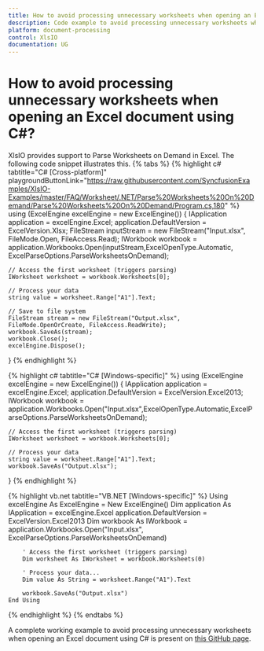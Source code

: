 ```yaml
---
title: How to avoid processing unnecessary worksheets when opening an Excel document using C# | Syncfusion
description: Code example to avoid processing unnecessary worksheets when opening an Excel document using Syncfusion .NET Excel library (XlsIO).
platform: document-processing
control: XlsIO
documentation: UG
---
```

# How to avoid processing unnecessary worksheets when opening an Excel document using C#?
XlsIO provides support to Parse Worksheets on Demand in Excel. The following code snippet illustrates this.
{% tabs %} 
{% highlight c# tabtitle="C# [Cross-platform]" playgroundButtonLink="https://raw.githubusercontent.com/SyncfusionExamples/XlsIO-Examples/master/FAQ/Worksheet/.NET/Parse%20Worksheets%20On%20Demand/Parse%20Worksheets%20On%20Demand/Program.cs,180" %}
using (ExcelEngine excelEngine = new ExcelEngine())
{
    IApplication application = excelEngine.Excel;
    application.DefaultVersion = ExcelVersion.Xlsx;
    FileStream inputStream = new FileStream("Input.xlsx", FileMode.Open, FileAccess.Read);
    IWorkbook workbook = application.Workbooks.Open(inputStream,ExcelOpenType.Automatic, ExcelParseOptions.ParseWorksheetsOnDemand);

    // Access the first worksheet (triggers parsing)
    IWorksheet worksheet = workbook.Worksheets[0];

    // Process your data
    string value = worksheet.Range["A1"].Text;

    // Save to file system
    FileStream stream = new FileStream("Output.xlsx", FileMode.OpenOrCreate, FileAccess.ReadWrite);
    workbook.SaveAs(stream);
    workbook.Close();
    excelEngine.Dispose();
}
{% endhighlight %}

{% highlight c# tabtitle="C# [Windows-specific]" %} 
using (ExcelEngine excelEngine = new ExcelEngine())
{
    IApplication application = excelEngine.Excel;
    application.DefaultVersion = ExcelVersion.Excel2013;
    IWorkbook workbook = application.Workbooks.Open("Input.xlsx",ExcelOpenType.Automatic,ExcelParseOptions.ParseWorksheetsOnDemand);

    // Access the first worksheet (triggers parsing)
    IWorksheet worksheet = workbook.Worksheets[0];

    // Process your data
    string value = worksheet.Range["A1"].Text;
    workbook.SaveAs("Output.xlsx");
}
{% endhighlight %}

{% highlight vb.net tabtitle="VB.NET [Windows-specific]" %}
    Using excelEngine As ExcelEngine = New ExcelEngine()
        Dim application As IApplication = excelEngine.Excel
        application.DefaultVersion = ExcelVersion.Excel2013
        Dim workbook As IWorkbook = application.Workbooks.Open("Input.xlsx", ExcelParseOptions.ParseWorksheetsOnDemand)

        ' Access the first worksheet (triggers parsing)
        Dim worksheet As IWorksheet = workbook.Worksheets(0)

        ' Process your data...
        Dim value As String = worksheet.Range("A1").Text

        workbook.SaveAs("Output.xlsx")
    End Using
{% endhighlight %}
{% endtabs %}

A complete working example to avoid processing unnecessary worksheets when opening an Excel document using C# is present on [this GitHub page](https://github.com/SyncfusionExamples/XlsIO-Examples/tree/master/FAQ/Worksheet/.NET/Parse%20Worksheets%20On%20Demand).   


